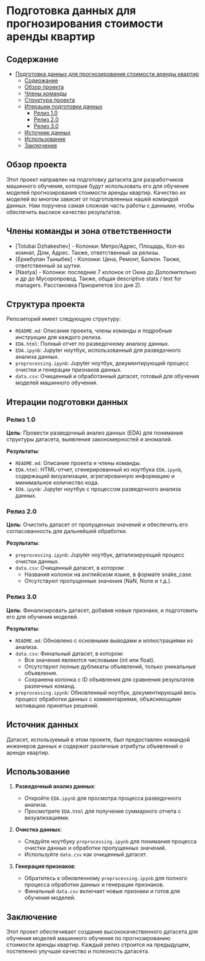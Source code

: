 # Подготовка данных для прогнозирования стоимости аренды квартир

## Содержание
- [Подготовка данных для прогнозирования стоимости аренды квартир](#подготовка-данных-для-прогнозирования-стоимости-аренды-квартир)
  - [Содержание](#содержание)
  - [Обзор проекта](#обзор-проекта)
  - [Члены команды](#члены-команды)
  - [Структура проекта](#структура-проекта)
  - [Итерации подготовки данных](#итерации-подготовки-данных)
    - [Релиз 1.0](#релиз-10)
    - [Релиз 2.0](#релиз-20)
    - [Релиз 3.0](#релиз-30)
  - [Источник данных](#источник-данных)
  - [Использование](#использование)
  - [Заключение](#заключение)

## Обзор проекта
Этот проект направлен на подготовку датасета для разработчиков машинного обучения, которые будут использовать его для обучения моделей прогнозирования стоимости аренды квартир. Качество их моделей во многом зависит от подготовленных нашей командой данных. Нам поручена самая сложная часть работы с данными, чтобы обеспечить высокое качество результатов.

## Члены команды и зона ответственности
- [Tolubai Dzhakeshev] - 
  Колонки: Метро/Адрес, Площадь, Кол-во комнат, Дом, Адрес. 
  Также, ответственный за релизы.
- [Еркебулан Тыныбек] - 
  Колонки: Цена, Ремонт, Балкон. 
  Также, ответственный за шутки.
- [Nastya] - 
  Колонки: последние 7 колонок от Окна до Дополнительно и др до Мусоропровод. 
  Также, общая descriptive stats / text for managers. 
  Расстановка Приоритетов (со дня 2).


## Структура проекта
Репозиторий имеет следующую структуру:
- `README.md`: Описание проекта, члены команды и подробные инструкции для каждого релиза.
- `EDA.html`: Полный отчет по разведочному анализу данных.
- `EDA.ipynb`: Jupyter ноутбук, использованный для разведочного анализа данных.
- `preprocessing.ipynb`: Jupyter ноутбук, документирующий процесс очистки и генерации признаков данных.
- `data.csv`: Очищенный и обработанный датасет, готовый для обучения моделей машинного обучения.

## Итерации подготовки данных

### Релиз 1.0
**Цель**: Провести разведочный анализ данных (EDA) для понимания структуры датасета, выявления закономерностей и аномалий.

**Результаты**:
- `README.md`: Описание проекта и члены команды.
- `EDA.html`: HTML-отчет, сгенерированный из ноутбука `EDA.ipynb`, содержащий визуализации, агрегированную информацию и минимальное количество кода.
- `EDA.ipynb`: Jupyter ноутбук с процессом разведочного анализа данных.

### Релиз 2.0
**Цель**: Очистить датасет от пропущенных значений и обеспечить его согласованность для дальнейшей обработки.

**Результаты**:
- `preprocessing.ipynb`: Jupyter ноутбук, детализирующий процесс очистки данных.
- `data.csv`: Очищенный датасет, в котором:
  - Названия колонок на английском языке, в формате snake_case.
  - Отсутствуют пропущенные значения (NaN, None и т.д.).

### Релиз 3.0
**Цель**: Финализировать датасет, добавив новые признаки, и подготовить его для обучения моделей.

**Результаты**:
- `README.md`: Обновлено с основными выводами и иллюстрациями из анализа.
- `data.csv`: Финальный датасет, в котором:
  - Все значения являются числовыми (int или float).
  - Отсутствуют полные дубликаты объявлений, только уникальные объявления.
  - Сохранена колонка с ID объявления для сравнения результатов различных команд.
- `preprocessing.ipynb`: Обновленный ноутбук, документирующий весь процесс обработки данных с комментариями, объясняющими мотивацию принятых решений.

## Источник данных
Датасет, используемый в этом проекте, был предоставлен командой инженеров данных и содержит различные атрибуты объявлений о аренде квартир.

## Использование
1. **Разведочный анализ данных**:
   - Откройте `EDA.ipynb` для просмотра процесса разведочного анализа.
   - Просмотрите `EDA.html` для получения суммарного отчета с визуализациями.

2. **Очистка данных**:
   - Следуйте ноутбуку `preprocessing.ipynb` для понимания процесса очистки данных и обработки пропущенных значений.
   - Используйте `data.csv` как очищенный датасет.

3. **Генерация признаков**:
   - Обратитесь к обновленному `preprocessing.ipynb` для полного процесса обработки данных и генерации признаков.
   - Финальный `data.csv` включает новые признаки и готов для обучения моделей.

## Заключение
Этот проект обеспечивает создание высококачественного датасета для обучения моделей машинного обучения по прогнозированию стоимости аренды квартир. Каждый релиз строится на предыдущем, постепенно улучшая качество и полезность датасета.
